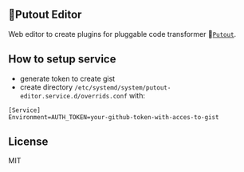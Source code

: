 ## 🐊Putout Editor

Web editor to create plugins for pluggable code transformer 🐊[`Putout`](https://github.com/coderaiser/putout).

## How to setup service

- generate token to create gist
- create directory `/etc/systemd/system/putout-editor.service.d/overrids.conf` with:

```
[Service]
Environment=AUTH_TOKEN=your-github-token-with-acces-to-gist
```

## License

MIT
